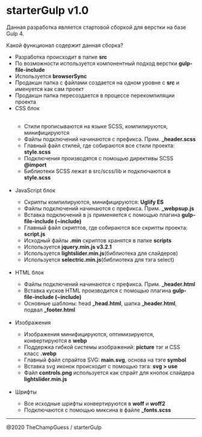 # starterGulp v1.0
<p>Данная разработка является стартовой сборкой для верстки на базе Gulp 4.</p>
<p>Какой функционал содержит данная сборка?</p>
<ul>
    <li>Разработка происходит в папке <b>src</b></li>
    <li>По возможности используется компонентный подход верстки <b>gulp-file-include</b></li>
    <li>Используется <b>browserSync</b></li>
    <li>Продакшн папка с файлами создается на одном уровне с <b>src</b> и именуется как сам проект</li>
    <li>Продакшн папка пересоздается в процессе перекомпиляции проекта</li>
    <li>CSS блок</li>
    <br>
    <ul>
        <li>Стили прописываются на языке SCSS, компилируются, минифицируются</li>
        <li>Файлы подключений начинаются с префикса. Прим. <b>_header.scss</b></li>
        <li>Главный файл стилей, где собираются все стили проекта: <b>style.scss</b></li>
        <li>Подключения производятся с помощью директивы SCSS <b>@import</b></li>
        <li>Библиотеки SCSS лежат в src/scss/lib и подключаются в <b>style.scss</b></li>
    </ul>
    <br>
    <li>JavaScript блок</li>
    <ul>
        <li>Скрипты компилируются, минифицируются: <b>Uglify ES</b></li>
        <li>Файлы подключений начинаются с префикса. Прим. <b>_webpsup.js</b></li>
        <li>Вставка подключений в js применяется с помощью плагина <b>gulp-file-include (~include)</b></li>
        <li>Главный файл скриптов, где собираются все скрипты проекта: <b>script.js</b></li>
        <li>Исходный файлы <b>.min</b> скриптов хранятся в папке <b>scripts</b></li>
        <li>Используется <b>jquery.min.js v3.2.1</b></li>
        <li>Используется <b>lightslider.min.js</b>(библиотека для слайдеров)</li>
        <li>Используется <b>selectric.min.js</b>(библиотека для тэга select)</li>
    </ul>
    <br>
    <li>HTML блок</li>
    <ul>
        <li>Файлы подключений начинаются с префикса. Прим. <b>_header.html</b></li>
        <li>Вставка кусков HTML производится с помощью плагина <b>gulp-file-include (~include)</b></li>
        <li>Основные шаблоны: head <b>_head.html</b>, шапка <b>_header.html</b>, подвал <b>_footer.html</b></li>
    </ul>
    <br>
    <li>Изображения</li>
    <ul>
        <li>Изображения минифицируются, оптимизируются, конвертируются в <b>webp</b></li>
        <li>Поддержка гибкой системы изображений: <b>picture</b> тэг и CSS класс <b>.webp</b></li>
        <li>Главный файл спрайтов SVG: <b>main.svg</b>, основа на тэге <b>symbol</b></li>
        <li>Вставка svg иконок происходит с помощью тэга: <b>svg > use</b></li>
        <li>Файл <b>controls.png</b> используется как спрайт для кнопок слайдера <b>lightslider.min.js</b></li>
    </ul>
    <br>
    <li>Шрифты</li>
    <ul>
        <li>Все исходные шрифты конвертируются в <b>woff</b> и <b>woff2</b></li>
        <li>Подключаются с помощью миксина в файле <b>_fonts.scss</b></li>
    </ul>
</ul>
<hr>
<p>@2020 TheChampGuess / starterGulp</p>